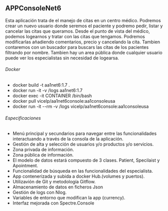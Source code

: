 ## APPConsoleNet6

Esta aplicación trata de el manejo de citas en un centro médico.
Podremos crear un nuevo usuario donde seremos el paciente y podremo pedir, listar y cancelar las citas que queramos.
Desde el punto de vista del médico, podemos logearnos y tratar con las citas que tengamos. Podremos modificarlas añadiendo
comentarios, precio y cancelando la cita. Tambien contaremos con un buscador para buscars las citas de los pacientes filtrando por nombre.
Tambien hay un area pública donde cualquier usuario puede ver los especialistas sin necesidad de logearsa.

###### Docker
- docker build -t aa1net6:1.7 .
- docker run -it  -v /logs aa1net6:1.7
- docker exec -it CONTAINER /bin/bash
- docker pull vicelp/aa1net6console:aa1consoleusa
- docker run -it --rm -v /logs vicelp/aa1net6console:aa1consoleusa

###### Especificaciones
- Menú principal y secundarios para navegar entre las funcionalidades interactuando a través de la consola de la aplicación.
- Gestión de alta y selección de usuarios y/o productos y/o servicios.
- Zona privada de información.
- Zona pública de información.
- El modelo de datos estará compuesto de 3 clases. Patient, Specilaist y Apointment.
- Funcionalidad de búsqueda en las funcionalidades del especialista.
- App contenerizada y subida a docker Hub.(volumes y puertos).
- Utilizavión de Git y metodología Gitflow.
- Almacenamiento de datos en ficheros Json
- Gestión de logs con Nlog.
- Variables de entorno que modifican la app (currency).
- Interfaz mejorada con Spectre.Console

